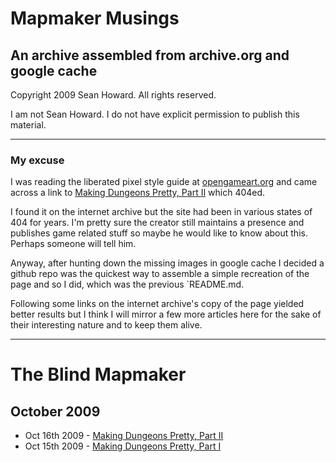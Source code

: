 # Mapmaker Musings
## An archive assembled from archive.org and google cache
Copyright 2009 Sean Howard. All rights reserved.

I am not Sean Howard. I do not have explicit permission to publish this material.

-----
### My excuse
I was reading the liberated pixel style guide at [opengameart.org](http://lpc.opengameart.org/static/lpc-style-guide/styleguide.html) and came across a link to [Making Dungeons Pretty, Part II](docs/Making-Dungeons-Pretty-Part-II) which 404ed.

I found it on the internet archive but the site had been in various states of 404 for years. I'm pretty sure the creator still maintains a presence and publishes game related stuff so maybe he would like to know about this. Perhaps someone will tell him.

Anyway, after hunting down the missing images in google cache I decided a github repo was the quickest way to assemble a simple recreation of the page and so I did, which was the previous `README.md.

Following some links on the internet archive's copy of the page yielded better results but I think I will mirror a few more articles here for the sake of their interesting nature and to keep them alive.

-----

# The Blind Mapmaker

## October 2009

- Oct 16th 2009 - [Making Dungeons Pretty, Part II](docs/Making-Dungeons-Pretty-Part-II)
- Oct 15th 2009 - [Making Dungeons Pretty, Part I](docs/Making-Dungeons-Pretty-Part-I)
